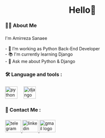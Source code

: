 
<h1 align="center">Hello👋</h1>

###

<h3 align="left">👩‍💻  About Me</h3>

###

<p align="left">I'm Amirreza Sanaee<br><br>- 🔭 I’m working as Python Back-End Developer<br>- 📚 I'm currently learning Django <br>- 💬 Ask me about Python & Django</p>

###

<h3 align="left">🛠 Language and tools : </h3>

###

<div align="left">
  <img src="https://cdn.jsdelivr.net/gh/devicons/devicon/icons/python/python-original.svg" height="40" alt="python logo"  />
  <img width="12" />
  <img src="https://cdn.worldvectorlogo.com/logos/django.svg" height="40" alt="django logo"  />
</div>

###

<h3 align="left">📲 Contact Me :</h3>

###

<div align="left">
  <a href="https://t.me/amirrezasanaee" target="_blank">
    <img src="https://raw.githubusercontent.com/maurodesouza/profile-readme-generator/master/src/assets/icons/social/telegram/default.svg" width="52" height="40" alt="telegram logo"  />
  </a>
  <a href="#" target="_blank">
    <img src="https://raw.githubusercontent.com/maurodesouza/profile-readme-generator/master/src/assets/icons/social/linkedin/default.svg" width="52" height="40" alt="linkedin logo"  />
  </a>
  <a href="mailto:amrzsanaee@gmail.com" target="_blank">
    <img src="https://raw.githubusercontent.com/maurodesouza/profile-readme-generator/master/src/assets/icons/social/gmail/default.svg" width="52" height="40" alt="gmail logo"  />
  </a>
</div>

